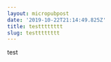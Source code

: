 ```yaml
---
layout: micropubpost
date: '2019-10-22T21:14:49.825Z'
title: testttttttt
slug: testttttttt
---
```

test
